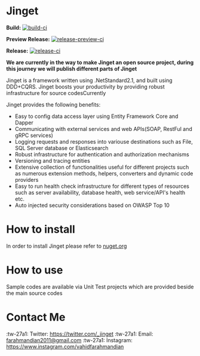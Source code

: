 # Jinget
**Build:** [![build-ci](https://github.com/VahidFarahmandian/Jinget/actions/workflows/build-ci.yml/badge.svg?branch=main)](https://github.com/VahidFarahmandian/Jinget/actions/workflows/build-ci.yml)

**Preview Release:** [![release-preview-ci](https://github.com/VahidFarahmandian/Jinget/actions/workflows/release-preview-ci.yml/badge.svg)](https://github.com/VahidFarahmandian/Jinget/actions/workflows/release-preview-ci.yml)

**Release:** [![release-ci](https://github.com/VahidFarahmandian/Jinget/actions/workflows/release-ci.yml/badge.svg)](https://github.com/VahidFarahmandian/Jinget/actions/workflows/release-ci.yml)

**We are currently in the way to make Jinget an open source project, during this journey we will publish different parts of Jinget**

Jinget is a framework written using .NetStandard2.1, and built using DDD+CQRS. Jinget boosts your productivity by providing robust infrastructure for source codesCurrently 

Jinget provides the following benefits:

- Easy to config data access layer using Entity Framework Core and Dapper
- Communicating with external services and web APIs(SOAP, RestFul and gRPC services)
- Logging requests and responses into variouse destinations such as File, SQL Server database or Elasticsearch
- Robust infrastructure for authentication and authorization mechanisms
- Versioning and tracing entities
- Extensive collection of functionalities useful for different projects such as numerous  extension methods, helpers, converters and dynamic code providers
- Easy to run health check infrastructure for different types of resources such as server availability, database health, web service/API's health etc.
- Auto injected security considerations based on OWASP Top 10

# How to install
In order to install Jinget please refer to [nuget.org](https://www.nuget.org/packages/Jinget "nuget.org")

# How to use
Sample codes are available via Unit Test projects which are provided beside the main source codes

# Contact Me
:tw-27a1: Twitter: https://twitter.com/_jinget
:tw-27a1: Email: farahmandian2011@gmail.com
:tw-27a1: Instagram: https://www.instagram.com/vahidfarahmandian

